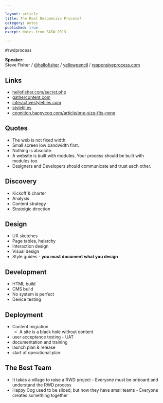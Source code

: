 ```yaml
---

layout: article  
title: The Real Responsive Process?
category: notes  
published: true  
exerpt: Notes from SXSW 2013

---
```


\#rwdprocess

**Speaker:**  
Steve Fisher / [@hellofisher](https://twitter.com/hellofisher) / [yellowpencil](http://www.yellowpencil.com) / [responsiveprocess.com](responsiveprocess.com)  

## Links

- [hellofisher.com/secret.php](http://hellofisher.com/secret.php)  
- [gathercontent.com](http://gathercontent.com)  
- [interactivestyletiles.com](http://interactivestyletiles.com)  
- [styletil.es](http://styletil.es)  
- [cognition.happycog.com/article/one-size-fits-none](http://cognition.happycog.com/article/one-size-fits-none)


## Quotes

- The web is not fixed width.
- Small screen low bandwidth first.
- Nothing is absolute.
- A website is built with modules. Your process should be built with modules too.
- Designers and Developers should communicate and trust each other.


## Discovery

- Kickoff & charter
- Analysis
- Content strategy
- Strateigic direction


## Design

- UX sketches
- Page tables, heiarchy
- Interaction design
- Visual design
- Style guides - **you must document what you design**


## Development

- HTML build
- CMS build
- No system is perfect
- Device testing


## Deployment

- Content migration
  - A site is a black hole without content
- user acceptance testing - UAT
- documentation and training
- launch plan & release
- start of operational plan


## The Best Team

- It takes a village to raise a RWD project - Everyone must be onboard and understand the RWD process
- Happy Cog used to be siloed, but now they have small teams - Everyone creates something together

